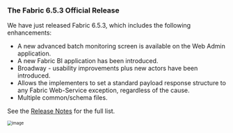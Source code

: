 ### The Fabric 6.5.3 Official Release

We have just released Fabric 6.5.3, which includes the following enhancements:

* A new advanced batch monitoring screen is available on the Web Admin application.
* A new Fabric BI application has been introduced.
* Broadway - usability improvements plus new actors have been introduced.
* Allows the implementers to set a standard payload response structure to any Fabric Web-Service exception, regardless of the cause.
* Multiple common/schema files.

See the [Release Notes](https://support.k2view.com/Academy_6.5/Release_Notes_And_Upgrade/V6.5/Fabric_Release_Notes_V6.5.3.pdf.html) for the full list.

<img src="images/img7.png" alt="image" style="zoom: 67%;" />